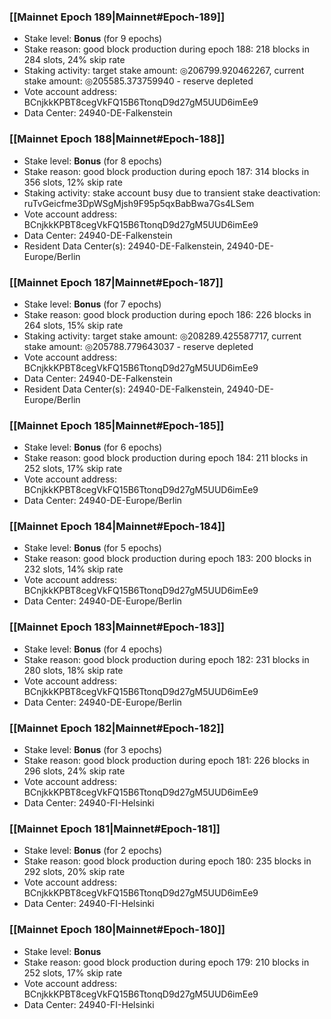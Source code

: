 ### [[Mainnet Epoch 189|Mainnet#Epoch-189]]
* Stake level: **Bonus** (for 9 epochs)
* Stake reason: good block production during epoch 188: 218 blocks in 284 slots, 24% skip rate
* Staking activity: target stake amount: ◎206799.920462267, current stake amount: ◎205585.373759940 - reserve depleted
* Vote account address: BCnjkkKPBT8cegVkFQ15B6TtonqD9d27gM5UUD6imEe9
* Data Center: 24940-DE-Falkenstein
### [[Mainnet Epoch 188|Mainnet#Epoch-188]]
* Stake level: **Bonus** (for 8 epochs)
* Stake reason: good block production during epoch 187: 314 blocks in 356 slots, 12% skip rate
* Staking activity: stake account busy due to transient stake deactivation: ruTvGeicfme3DpWSgMjsh9F95p5qxBabBwa7Gs4LSem
* Vote account address: BCnjkkKPBT8cegVkFQ15B6TtonqD9d27gM5UUD6imEe9
* Data Center: 24940-DE-Falkenstein
* Resident Data Center(s): 24940-DE-Falkenstein, 24940-DE-Europe/Berlin
### [[Mainnet Epoch 187|Mainnet#Epoch-187]]
* Stake level: **Bonus** (for 7 epochs)
* Stake reason: good block production during epoch 186: 226 blocks in 264 slots, 15% skip rate
* Staking activity: target stake amount: ◎208289.425587717, current stake amount: ◎205788.779643037 - reserve depleted
* Vote account address: BCnjkkKPBT8cegVkFQ15B6TtonqD9d27gM5UUD6imEe9
* Data Center: 24940-DE-Falkenstein
* Resident Data Center(s): 24940-DE-Falkenstein, 24940-DE-Europe/Berlin
### [[Mainnet Epoch 185|Mainnet#Epoch-185]]
* Stake level: **Bonus** (for 6 epochs)
* Stake reason: good block production during epoch 184: 211 blocks in 252 slots, 17% skip rate
* Vote account address: BCnjkkKPBT8cegVkFQ15B6TtonqD9d27gM5UUD6imEe9
* Data Center: 24940-DE-Europe/Berlin
### [[Mainnet Epoch 184|Mainnet#Epoch-184]]
* Stake level: **Bonus** (for 5 epochs)
* Stake reason: good block production during epoch 183: 200 blocks in 232 slots, 14% skip rate
* Vote account address: BCnjkkKPBT8cegVkFQ15B6TtonqD9d27gM5UUD6imEe9
* Data Center: 24940-DE-Europe/Berlin
### [[Mainnet Epoch 183|Mainnet#Epoch-183]]
* Stake level: **Bonus** (for 4 epochs)
* Stake reason: good block production during epoch 182: 231 blocks in 280 slots, 18% skip rate
* Vote account address: BCnjkkKPBT8cegVkFQ15B6TtonqD9d27gM5UUD6imEe9
* Data Center: 24940-DE-Europe/Berlin
### [[Mainnet Epoch 182|Mainnet#Epoch-182]]
* Stake level: **Bonus** (for 3 epochs)
* Stake reason: good block production during epoch 181: 226 blocks in 296 slots, 24% skip rate
* Vote account address: BCnjkkKPBT8cegVkFQ15B6TtonqD9d27gM5UUD6imEe9
* Data Center: 24940-FI-Helsinki
### [[Mainnet Epoch 181|Mainnet#Epoch-181]]
* Stake level: **Bonus** (for 2 epochs)
* Stake reason: good block production during epoch 180: 235 blocks in 292 slots, 20% skip rate
* Vote account address: BCnjkkKPBT8cegVkFQ15B6TtonqD9d27gM5UUD6imEe9
* Data Center: 24940-FI-Helsinki
### [[Mainnet Epoch 180|Mainnet#Epoch-180]]
* Stake level: **Bonus**
* Stake reason: good block production during epoch 179: 210 blocks in 252 slots, 17% skip rate
* Vote account address: BCnjkkKPBT8cegVkFQ15B6TtonqD9d27gM5UUD6imEe9
* Data Center: 24940-FI-Helsinki